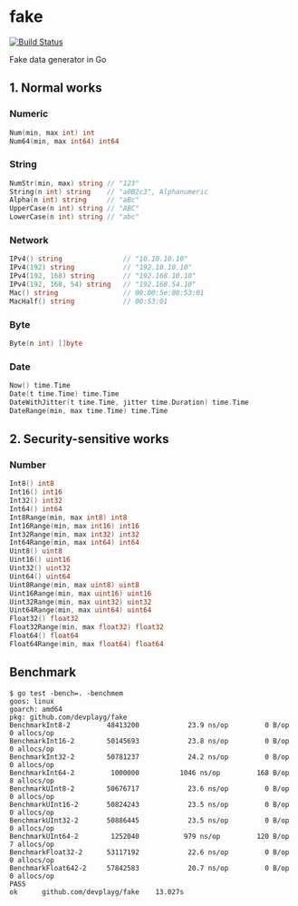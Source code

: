 # fake

[![Build Status](https://travis-ci.org/devplayg/fake.svg?branch=master)](https://travis-ci.org/devplayg/fake)

Fake data generator in Go

## 1. Normal works 

### Numeric

```go
Num(min, max int) int 
Num64(min, max int64) int64
```

### String

```go
NumStr(min, max) string // "123"
String(n int) string    // "a0B2c3", Alphanumeric  
Alpha(n int) string     // "aBc"
UpperCase(n int) string // "ABC"
LowerCase(n int) string // "abc"
```

### Network
```go
IPv4() string               // "10.10.10.10"
IPv4(192) string            // "192.10.10.10"
IPv4(192, 168) string       // "192.168.10.10"
IPv4(192, 168, 54) string   // "192.168.54.10"
Mac() string                // 00:00:5e:00:53:01
MacHalf() string            // 00:53:01
```

### Byte

```go
Byte(n int) []byte
```

### Date

```go
Now() time.Time
Date(t time.Time) time.Time
DateWithJitter(t time.Time, jitter time.Duration) time.Time
DateRange(min, max time.Time) time.Time
```

## 2. Security-sensitive works

### Number

```go
Int8() int8 
Int16() int16 
Int32() int32 
Int64() int64 
Int8Range(min, max int8) int8 
Int16Range(min, max int16) int16 
Int32Range(min, max int32) int32 
Int64Range(min, max int64) int64 
Uint8() uint8 
Uint16() uint16 
Uint32() uint32 
Uint64() uint64 
Uint8Range(min, max uint8) uint8 
Uint16Range(min, max uint16) uint16 
Uint32Range(min, max uint32) uint32 
Uint64Range(min, max uint64) uint64 
Float32() float32 
Float32Range(min, max float32) float32 
Float64() float64 
Float64Range(min, max float64) float64
``` 

## Benchmark

    $ go test -bench=. -benchmem
    goos: linux
    goarch: amd64
    pkg: github.com/devplayg/fake
    BenchmarkInt8-2       	48413200	        23.9 ns/op	       0 B/op	       0 allocs/op
    BenchmarkInt16-2      	50145693	        23.8 ns/op	       0 B/op	       0 allocs/op
    BenchmarkInt32-2      	50781237	        24.2 ns/op	       0 B/op	       0 allocs/op
    BenchmarkInt64-2      	 1000000	      1046 ns/op	     168 B/op	       8 allocs/op
    BenchmarkUInt8-2      	50676717	        23.6 ns/op	       0 B/op	       0 allocs/op
    BenchmarkUInt16-2     	50824243	        23.5 ns/op	       0 B/op	       0 allocs/op
    BenchmarkUInt32-2     	50886445	        23.5 ns/op	       0 B/op	       0 allocs/op
    BenchmarkUInt64-2     	 1252040	       979 ns/op	     120 B/op	       7 allocs/op
    BenchmarkFloat32-2    	53117192	        22.6 ns/op	       0 B/op	       0 allocs/op
    BenchmarkFloat642-2   	57842583	        20.7 ns/op	       0 B/op	       0 allocs/op
    PASS
    ok  	github.com/devplayg/fake	13.027s